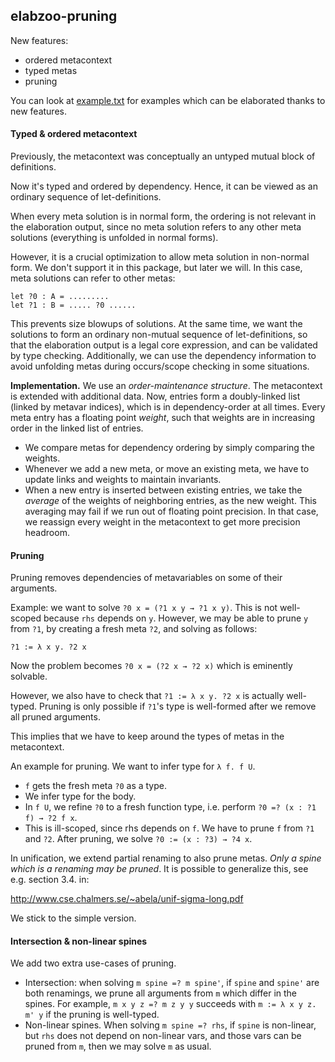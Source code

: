 ## elabzoo-pruning

New features:
- ordered metacontext
- typed metas
- pruning

You can look at [example.txt](example.txt) for examples which can be elaborated thanks to new features.

#### Typed & ordered metacontext

Previously, the metacontext was conceptually an untyped mutual block of definitions.

Now it's typed and ordered by dependency. Hence, it can be viewed as an ordinary
sequence of let-definitions.

When every meta solution is in normal form, the ordering is not relevant in the
elaboration output, since no meta solution refers to any other meta solutions (everything is unfolded in normal forms).

However, it is a crucial optimization to allow meta solution in non-normal form.
We don't support it in this package, but later we will. In this case, meta solutions
can refer to other metas:

    let ?0 : A = .........
    let ?1 : B = ..... ?0 ......

This prevents size blowups of solutions. At the same time, we want the solutions
to form an ordinary non-mutual sequence of let-definitions, so that the
elaboration output is a legal core expression, and can be validated by type
checking. Additionally, we can use the dependency information to avoid unfolding
metas during occurs/scope checking in some situations.

**Implementation.** We use an *order-maintenance structure*. The metacontext is extended
with additional data. Now, entries form a doubly-linked list (linked by metavar indices),
which is in dependency-order at all times. Every meta entry has a floating point *weight*,
such that weights are in increasing order in the linked list of entries.

- We compare metas for dependency ordering by simply comparing the weights.
- Whenever we add a new meta, or move an existing meta, we have to update links and
  weights to maintain invariants.
- When a new entry is inserted between existing entries, we take the *average*
  of the weights of neighboring entries, as the new weight. This averaging may
  fail if we run out of floating point precision. In that case, we reassign
  every weight in the metacontext to get more precision headroom.


#### Pruning

Pruning removes dependencies of metavariables on some of their arguments.

Example: we want to solve `?0 x = (?1 x y → ?1 x y)`. This is not well-scoped
because `rhs` depends on `y`. However, we may be able to prune `y` from `?1`, by creating
a fresh meta `?2`, and solving as follows:

    ?1 := λ x y. ?2 x

Now the problem becomes	`?0 x = (?2 x → ?2 x)` which is eminently solvable.

However, we also have to check that `?1 := λ x y. ?2 x` is actually well-typed.
Pruning is only possible if `?1`'s type is well-formed after we remove all pruned
arguments.

This implies that we have to keep around the types of metas in the metacontext.

An example for pruning. We want to infer type for `λ f. f U`.

- `f` gets the fresh meta `?0` as a type.
- We infer type for the body.
- In `f U`, we refine `?0` to a fresh function type, i.e. perform `?0 =? (x : ?1 f) → ?2 f x`.
- This is ill-scoped, since rhs depends on `f`. We have to prune `f` from `?1` and `?2`.
  After pruning, we solve `?0 := (x : ?3) → ?4 x`.

In unification, we extend partial renaming to also prune metas. *Only a spine
which is a renaming may be pruned*. It is possible to generalize this, see e.g.
section 3.4. in:

  http://www.cse.chalmers.se/~abela/unif-sigma-long.pdf

We stick to the simple version.


#### Intersection & non-linear spines

We add two extra use-cases of pruning.

- Intersection: when solving `m spine =? m spine'`, if `spine` and `spine'`
  are both renamings, we prune all arguments from `m` which differ in the spines.
  For example, `m x y z =? m z y y` succeeds with `m := λ x y z. m' y` if the
  pruning is well-typed.
- Non-linear spines. When solving `m spine =? rhs`, if `spine` is non-linear, but
  `rhs` does not depend on non-linear vars, and those vars can be pruned from `m`,
  then we may solve `m` as usual.
